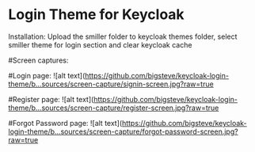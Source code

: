# Login Theme for Keycloak
Installation:
Upload the smiller folder to keycloak themes folder, select smiller theme for login section and clear keycloak cache

#Screen captures:

#Login page:
![alt text](https://github.com/bigsteve/keycloak-login-theme/b…sources/screen-capture/signin-screen.jpg?raw=true

#Register page:
![alt text](https://github.com/bigsteve/keycloak-login-theme/b…sources/screen-capture/register-screen.jpg?raw=true

#Forgot Password page:
![alt text](https://github.com/bigsteve/keycloak-login-theme/b…sources/screen-capture/forgot-password-screen.jpg?raw=true
